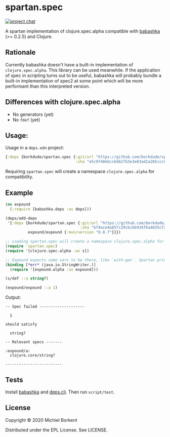 # spartan.spec

<!-- [![CircleCI](https://circleci.com/gh/borkdude/spartan.test/tree/master.svg?style=shield)](https://circleci.com/gh/borkdude/spartan.test/tree/master) -->
<!-- [![Clojars Project](https://img.shields.io/clojars/v/borkdude/spartan.test.svg)](https://clojars.org/borkdude/spartan.test) -->
[![project chat](https://img.shields.io/badge/slack-join_chat-brightgreen.svg)](https://app.slack.com/client/T03RZGPFR/CLX41ASCS)

A spartan implementation of clojure.spec.alpha compatible with
[babashka](https://github.com/borkdude/babashka) (>= 0.2.5) and Clojure.

## Rationale

Currently babashka doesn't have a built-in implementation of
`clojure.spec.alpha`. This library can be used meanwhile. If the application of
spec in scripting turns out to be useful, babashka will probably bundle a
built-in implementation of spec2 at some point which will be more performant than this interpreted version.

## Differences with clojure.spec.alpha

- No generators (yet)
- No `fdef` (yet)

## Usage:

Usage in a `deps.edn` project:

``` clojure
{:deps {borkdude/spartan.spec {:git/url "https://github.com/borkdude/spartan.spec"
                               :sha "e5c9f40ebcc64b27b3e3e83ad2a285ccc0997097"}}}
```

Requiring `spartan.spec` will create a namespace `clojure.spec.alpha` for compatibility.

## Example

``` clojure
(ns expound
  (:require [babashka.deps :as deps]))

(deps/add-deps
 '{:deps {borkdude/spartan.spec {:git/url "https://github.com/borkdude/spartan.spec"
                                 :sha "bf4ace4a857c29cbcbb934f6a4035cfabe173ff1"}
          expound/expound {:mvn/version "0.8.7"}}})

;; Loading spartan.spec will create a namespace clojure.spec.alpha for compatibility:
(require 'spartan.spec)
(require '[clojure.spec.alpha :as s])

;; Expound expects some vars to be there, like `with-gen`. Spartan prints warnings that these are used, but doesn't implement them yet.
(binding [*err* (java.io.StringWriter.)]
  (require '[expound.alpha :as expound]))

(s/def ::a string?)

(expound/expound ::a 1)
```

Output:

``` shell
-- Spec failed --------------------

  1

should satisfy

  string?

-- Relevant specs -------

:expound/a:
  clojure.core/string?

-------------------------
```

## Tests

Install [babashka](https://github.com/borkdude/babashka) and [deps.clj](https://github.com/borkdude/deps.clj/).
Then run `script/test`.

## License

Copyright © 2020 Michiel Borkent

Distributed under the EPL License. See LICENSE.
